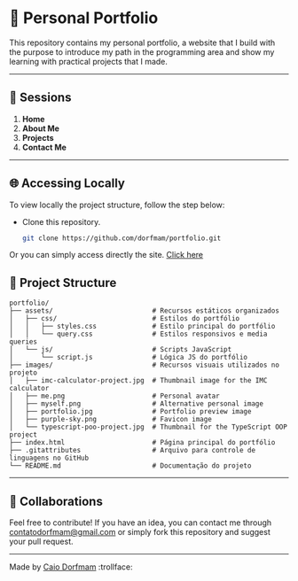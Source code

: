 # 🙋 Personal Portfolio

This repository contains my personal portfolio, a website that I build with the purpose to introduce my path in the programming area and show
my learning with practical projects that I made.

---

## 📃 Sessions

1. **Home**
2. **About Me**
3. **Projects**
4. **Contact Me**

---

## 🌐 Accessing Locally

To view locally the project structure, follow the step below:

-   Clone this repository.

    ```bash
    git clone https://github.com/dorfmam/portfolio.git
    ```

Or you can simply access directly the site. [Click here](https://dorfmam.github.io/portfolio/#home)

## 📂 Project Structure

```
portfolio/
├── assets/                         # Recursos estáticos organizados
│   ├── css/                        # Estilos do portfólio
│   │   ├── styles.css              # Estilo principal do portfólio
│   │   └── query.css               # Estilos responsivos e media queries
│   └── js/                         # Scripts JavaScript
│       └── script.js               # Lógica JS do portfólio
├── images/                         # Recursos visuais utilizados no projeto
│   ├── imc-calculator-project.jpg  # Thumbnail image for the IMC calculator
│   ├── me.png                      # Personal avatar
│   ├── myself.png                  # Alternative personal image
│   ├── portfolio.jpg               # Portfolio preview image
│   ├── purple-sky.png              # Favicon image
│   └── typescript-poo-project.jpg  # Thumbnail for the TypeScript OOP project
├── index.html                      # Página principal do portfólio
├── .gitattributes                  # Arquivo para controle de linguagens no GitHub
└── README.md                       # Documentação do projeto
```

---

## 💭 Collaborations

Feel free to contribute! If you have an idea, you can contact me through <contatodorfmam@gmail.com> or simply
fork this repository and suggest your pull request.

---

Made by [Caio Dorfmam](https://github.com/dorfmam/main) :trollface:
